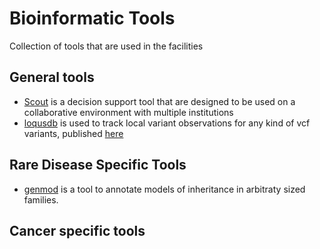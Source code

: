 # Bioinformatic Tools
Collection of tools that are used in the facilities


## General tools

- [Scout][scout] is a decision support tool that are designed to be used on a collaborative environment with multiple institutions
- [loqusdb][loqus] is used to track local variant observations for any kind of vcf variants, published [here][loqus-publication]

## Rare Disease Specific Tools

- [genmod][genmod] is a tool to annotate models of inheritance in arbitraty sized families.

## Cancer specific tools

[genmod]: https://github.com/moonso/genmod
[scout]: https://github.com/Clinical-Genomics/scout
[loqus]: https://github.com/moonso/loqusdb
[loqus-publication]: https://bmcbioinformatics.biomedcentral.com/articles/10.1186/s12859-020-03609-z

